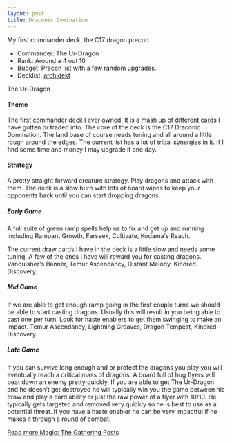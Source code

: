 ```yaml
---
layout: post
title: Draconic Domination
---
```


My first commander deck, the C17 dragon precon.

- Commander: <auto-card>The Ur-Dragon</auto-card>
- Rank: Around a 4 out 10
- Budget: Precon list with a few random upgrades.
- Decklist: [archidekt](https://archidekt.com/decks/760213#Draconic_Domination)

<div class="row">
  <div class="col-md-4"></div>
  <div class="col-md-4" style="max-width: 400px; width: 100%; height: auto;">
    <auto-card-image>The Ur-Dragon</auto-card-image>
  </div>
  <div class="col-md-4"></div>
</div>

#### Theme
The first commander deck I ever owned. It is a mash up of different cards I have gotten or traded into. The core of the deck is the C17 Draconic Domination. The land base of course needs tuning and all around a little rough around the edges. The current list has a lot of tribal synergies in it. If I find some time and money I may upgrade it one day.

#### Strategy
A pretty straight forward creature strategy. Play dragons and attack with them. The deck is a slow burn with lots of board wipes to keep your opponents back until you can start dropping dragons.

##### Early Game
A full suite of green ramp spells help us to fix and get up and running including <auto-card>Rampant Growth</auto-card>, <auto-card>Farseek</auto-card>, <auto-card>Cultivate</auto-card>, <auto-card>Kodama's Reach</auto-card>.

The current draw cards I have in the deck is a little slow and needs some tuning. A few of the ones I have will reward you for casting dragons. <auto-card>Vanquisher's Banner</auto-card>, <auto-card>Temur Ascendancy</auto-card>, <auto-card>Distant Melody</auto-card>, <auto-card>Kindred Discovery</auto-card>.

##### Mid Game
If we are able to get enough ramp going in the first couple turns we should be able to start casting dragons. Usually this will result in you being able to cast one per turn. Look for haste enablers to get them swinging to make an impact. <auto-card>Temur Ascendancy</auto-card>, <auto-card>Lightning Greaves</auto-card>, <auto-card>Dragon Tempest</auto-card>, <auto-card>Kindred Discovery</auto-card>.

##### Late Game
If you can survive long enough and or protect the dragons you play you will eventually reach a critical mass of dragons. A board full of hug flyers will beat down an enemy pretty quickly.
If you are able to get <auto-card>The Ur-Dragon</auto-card> and he doesn’t get destroyed he will typically win you the game between his draw and play a card ability or just the raw power of a flyer with 10/10. He typically gets targeted and removed very quickly so he is best to use as a potential threat. If you have a haste enabler he can be very impactful if he makes it through a round of combat.

[Read more Magic: The Gathering Posts](https://tactictalisman.github.io/magic/)
